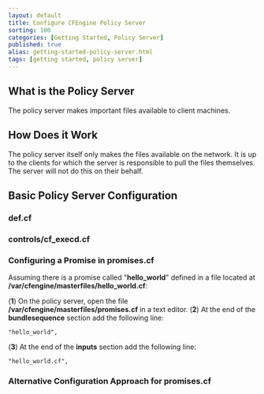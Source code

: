 ```yaml
---
layout: default
title: Configure CFEngine Policy Server
sorting: 100
categories: [Getting Started, Policy Server]
published: true
alias: getting-started-policy-server.html
tags: [getting started, policy server]
---
```


## What is the Policy Server 

The policy server makes important files available to client machines.

## How Does it Work ##

The policy server itself only makes the files available on the network. It is up to the clients for which the server is responsible to pull the files themselves. The server will not do this on their behalf.

## Basic Policy Server Configuration ##

### def.cf ###

### controls/cf_execd.cf ###

### Configuring a Promise in promises.cf ###

Assuming there is a promise called "**hello_world**" defined in a file located at **/var/cfengine/masterfiles/hello_world.cf**:

(**1**) On the policy server, open the file **/var/cfengine/masterfiles/promises.cf** in a text editor.
(**2**) At the end of the **bundlesequence** section add the following line:

```
"hello_world",
```
(**3**) At the end of the **inputs** section add the following line:

```
"hello_world.cf",
```

### Alternative Configuration Approach for promises.cf ###





